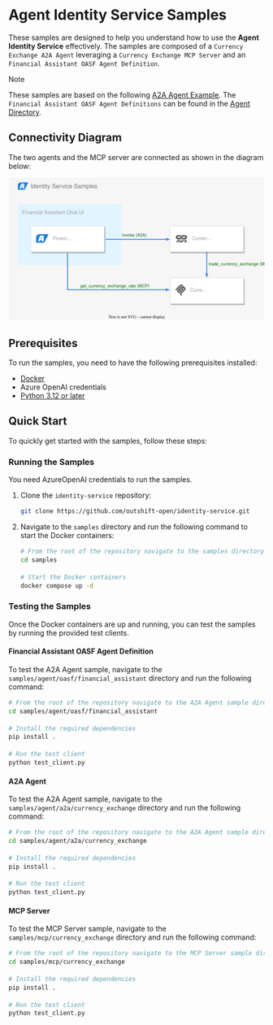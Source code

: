 # Agent Identity Service Samples

These samples are designed to help you understand how to use the **Agent Identity Service** effectively.
The samples are composed of a `Currency Exchange A2A Agent` leveraging a `Currency Exchange MCP Server` and an `Financial Assistant OASF Agent Definition`.

> [!NOTE]
> These samples are based on the following [A2A Agent Example](https://github.com/google-a2a/a2a-samples/tree/main/samples/python/agents/langgraph).
> The `Financial Assistant OASF Agent Definitions` can be found in the [Agent Directory](https://hub.agntcy.org/explore).

## Connectivity Diagram

The two agents and the MCP server are connected as shown in the diagram below:

![Connectivity Diagram](img/samples.svg)

## Prerequisites

To run the samples, you need to have the following prerequisites installed:

- [Docker](https://docs.docker.com/engine/install/)
- Azure OpenAI credentials
- [Python 3.12 or later](https://www.python.org/downloads/)

## Quick Start

To quickly get started with the samples, follow these steps:

### Running the Samples

You need AzureOpenAI credentials to run the samples.

1. Clone the `identity-service` repository:

   ```bash
   git clone https://github.com/outshift-open/identity-service.git
   ```

2. Navigate to the `samples` directory and run the following command to start the Docker containers:

   ```bash
   # From the root of the repository navigate to the samples directory
   cd samples

   # Start the Docker containers
   docker compose up -d
   ```

### Testing the Samples

Once the Docker containers are up and running, you can test the samples by running the provided test clients.

#### Financial Assistant OASF Agent Definition

To test the A2A Agent sample, navigate to the `samples/agent/oasf/financial_assistant` directory and run the following command:

```bash
# From the root of the repository navigate to the A2A Agent sample directory
cd samples/agent/oasf/financial_assistant

# Install the required dependencies
pip install .

# Run the test client
python test_client.py
```

#### A2A Agent

To test the A2A Agent sample, navigate to the `samples/agent/a2a/currency_exchange` directory and run the following command:

```bash
# From the root of the repository navigate to the A2A Agent sample directory
cd samples/agent/a2a/currency_exchange

# Install the required dependencies
pip install .

# Run the test client
python test_client.py
```

#### MCP Server

To test the MCP Server sample, navigate to the `samples/mcp/currency_exchange` directory and run the following command:

```bash
# From the root of the repository navigate to the MCP Server sample directory
cd samples/mcp/currency_exchange

# Install the required dependencies
pip install .

# Run the test client
python test_client.py
```
